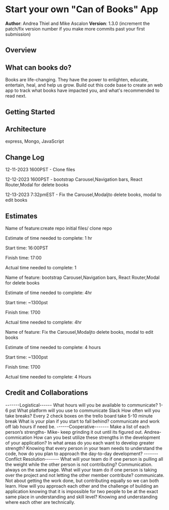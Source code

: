 # Start your own "Can of Books" App

**Author**: Andrea Thiel and Mike Ascalon
**Version**: 1.3.0 (increment the patch/fix version number if you make more commits past your first submission)

## Overview

## What can books do?

Books are life-changing. They have the power to enlighten, educate, entertain, heal, and help us grow. Build out this code base to create an web app to track what books have impacted you, and what's recommended to read next.

## Getting Started
<!-- What are the steps that a user must take in order to build this app on their own machine and get it running? -->

## Architecture

express, Mongo, JavaScript

## Change Log

12-11-2023 1600PST - Clone files

12-12-2023 1600PST - bootstrap Carousel,Navigation bars, React Router,Modal for delete books

12-13-2023 7:32pmEST - Fix the Carousel,Modaljto delete books, modal to edit books

## Estimates

Name of feature:create repo initial files/ clone repo

Estimate of time needed to complete: 1 hr

Start time: 16:00PST

Finish time: 17:00

Actual time needed to complete: 1

Name of feature: bootstrap Carousel,Navigation bars, React Router,Modal for delete books

Estimate of time needed to complete: 4hr

Start time: ~1300pst

Finish time: 1700

Actual time needed to complete: 4hr

Name of feature: Fix the Carousel,Modaljto delete books, modal to edit books

Estimate of time needed to complete: 4 hours

Start time: ~1300pst

Finish time: 1700

Actual time needed to complete: 4 Hours


## Credit and Collaborations

-------Logistical------
What hours will you be available to communicate? 1-6 pst
What platform will you use to communicate Slack
How often will you take breaks? Every 2 check boxes on the trello board take 5-10 minute break
What is your plan if you start to fall behind? communicate and work off lab hours if need be.
------Cooperative-------
Make a list of each person’s strengths- Mike- keep grinding it out until its figured out. Andrea- commication
How can you best utilize these strengths in the development of your application? 
In what areas do you each want to develop greater strength?
Knowing that every person in your team needs to understand the code, how do you plan to approach the day-to-day development?
-------Conflict Resolution-------
What will your team do if one person is pulling all the weight while the other person is not contributing? Communication. always on the same page.
What will your team do if one person is taking over the project and not letting the other member contribute? communicate. Not about getting the work done, but contributing equally so we can both learn.
How will you approach each other and the challenge of building an application knowing that it is impossible for two people to be at the exact same place in understanding and skill level? Knowing and understanding where each other are technically.